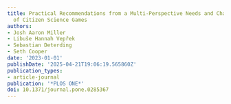 ```yaml
---
title: Practical Recommendations from a Multi-Perspective Needs and Challenges Assessment
  of Citizen Science Games
authors:
- Josh Aaron Miller
- Libuše Hannah Vepřek
- Sebastian Deterding
- Seth Cooper
date: '2023-01-01'
publishDate: '2025-04-21T19:06:19.565860Z'
publication_types:
- article-journal
publication: '*PLOS ONE*'
doi: 10.1371/journal.pone.0285367
---
```

